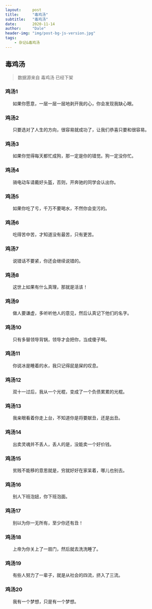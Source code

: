 ```yaml
---
layout:     post
title:      "毒鸡汤"
subtitle:   "毒鸡汤"
date:       2020-11-14
author:     "Dale"
header-img: "img/post-bg-js-version.jpg"
tags:
    - 杂记&毒鸡汤 
---
```


## 毒鸡汤
> 数据源来自 毒鸡汤 已经下架 

### 鸡汤1
&#160;&#160; &#160; &#160;如果你愿意，一层一层一层地剥开我的心，你会发现我缺心眼。

### 鸡汤2
&#160;&#160; &#160; &#160;只要选对了人生的方向，很容易就成功了，让我们恭喜只要和很容易。

### 鸡汤3
&#160;&#160; &#160; &#160;如果你觉得每天都忙成狗，那一定是你的错觉。狗一定没你忙。

### 鸡汤4
&#160;&#160; &#160; &#160;骑电动车请戴好头盔，否则，开奔驰的同学会认出你。

### 鸡汤5
&#160;&#160; &#160; &#160;如果你吃了亏，千万不要喝水，不然你会变污的。

### 鸡汤6
&#160;&#160; &#160; &#160;吃得苦中苦，才知道没有最苦，只有更苦。

### 鸡汤7
&#160;&#160; &#160; &#160;说错话不要紧，你还会继续说错的。

### 鸡汤8
&#160;&#160; &#160; &#160;这世上如果有什么真理，那就是活该！

### 鸡汤9
&#160;&#160; &#160; &#160;做人要谦虚，多听听他人的意见，然后认真记下他们的名字。

### 鸡汤10
&#160;&#160; &#160; &#160;只有多替领导背锅，领导才会把你，当成傻子啊。

### 鸡汤11
&#160;&#160; &#160; &#160;你说冰是睡着的水，我只记得屁是屎的叹息。

### 鸡汤12
&#160;&#160; &#160; &#160;双十一过后，我从一个光棍，变成了一个负债累累的光棍。

### 鸡汤13
&#160;&#160; &#160; &#160;我亲眼看着你走上台，不知道你是将要献丑，还是出丑。

### 鸡汤14
&#160;&#160; &#160; &#160;出卖灵魂并不丢人，丢人的是，没能卖一个好价钱。

### 鸡汤15
&#160;&#160; &#160; &#160;贫贱不能移的意思就是，穷就好好在家呆着，哪儿也别去。

### 鸡汤16
&#160;&#160; &#160; &#160;别人下班泡妞，你下班泡面。

### 鸡汤17
&#160;&#160; &#160; &#160;别以为你一无所有，至少你还有丑！

### 鸡汤18
&#160;&#160; &#160; &#160;上帝为你关上了一扇门，然后就去洗洗睡了。

### 鸡汤19
&#160;&#160; &#160; &#160;有些人努力了一辈子，就是从社会的四流，挤入了三流。

### 鸡汤20
&#160;&#160; &#160; &#160;我有一个梦想，只是有一个梦想。
